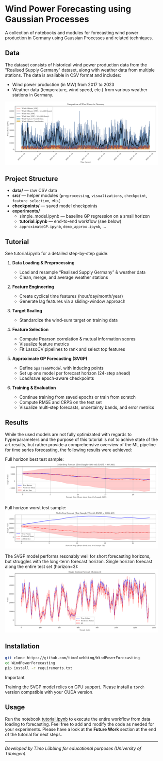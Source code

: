 # Wind  Power Forecasting using Gaussian Processes

A collection of notebooks and modules for forecasting wind power production in Germany using Gaussian Processes and related techniques.

## Data

The dataset consists of historical wind power production data from the "Realised Supply Germany" dataset, along with weather data from multiple stations. The data is available in CSV format and includes:

- Wind power production (in MW) from 2017 to 2023
- Weather data (temperature, wind speed, etc.) from various weather stations in Germany.

![Wind Power Composition](/figures/wind_power_composition.png)

## Project Structure

- **data/** — raw CSV data
- **src/** — helper modules (`preprocessing`, `visualizations`, `checkpoint`, `feature_selection`, etc.)  
- **checkpoints/** — saved model checkpoints  
- **experiments/**  
  - simple_model.ipynb — baseline GP regression on a small horizon  
  - **tutorial.ipynb** — end-to-end workflow (see below)  
  - `approximateGP.ipynb`, `demo_approx.ipynb`, …

## Tutorial

See tutorial.ipynb for a detailed step-by-step guide:

1. **Data Loading & Preprocessing**  
   - Load and resample “Realised Supply Germany” & weather data  
   - Clean, merge, and average weather stations  

2. **Feature Engineering**  
   - Create cyclical time features (hour/day/month/year)  
   - Generate lag features via a sliding-window approach  

3. **Target Scaling**  
   - Standardize the wind-sum target on training data  

4. **Feature Selection**  
   - Compute Pearson correlation & mutual information scores  
   - Visualize feature metrics  
   - Fit LassoCV pipelines to rank and select top features  

5. **Approximate GP Forecasting (SVGP)**  
   - Define `SparseGPModel` with inducing points  
   - Set up one model per forecast horizon (24-step ahead)  
   - Load/save epoch-aware checkpoints  

6. **Training & Evaluation**  
   - Continue training from saved epochs or train from scratch  
   - Compute RMSE and CRPS on the test set  
   - Visualize multi‐step forecasts, uncertainty bands, and error metrics  

## Results

While the used models are not fully optimizated with regards to hyperparameters and the purpose of this tutorial is not to achive state of the art results, but rather provide a comprehensive overview of the ML pipeline for time series forecasting, the following results were achieved:

Full horizon best test sample:
![Forecasting Results](/figures/test_sample_6450.png)

Full horizon worst test sample:
![Forecasting Results](/figures/test_sample_725.png)

The SVGP model performs resonably well for short forecasting horizons, but struggles with the long-term forecast horizon. Single horizon forecast along the entire test set (horizon=3):
![Single Horizon Forecast](/figures/test_horizon_3_n_hours_1344.png)


## Installation

```bash
git clone https://github.com/timoluebbing/WindPowerForecasting
cd WindPowerForecasting
pip install -r requirements.txt
```

> [!IMPORTANT]
> Training the SVGP model relies on GPU support. Please install a `torch` version compatible with your CUDA version.

## Usage

Run the notebook [tutorial.ipynb](experiments/tutorial.ipynb) to execute the entire workflow from data loading to forecasting. Feel free to add and modify the code as needed for your experiments. Please have a look at the **Future Work** section at the end of the tutorial for next steps.

---

*Developed by Timo Lübbing for educational purposes (University of Tübingen).*
